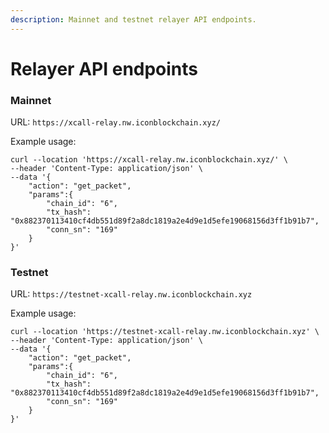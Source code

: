 ```yaml
---
description: Mainnet and testnet relayer API endpoints.
---
```


# Relayer API endpoints

### Mainnet

URL: `https://xcall-relay.nw.iconblockchain.xyz/`

Example usage:

```
curl --location 'https://xcall-relay.nw.iconblockchain.xyz/' \
--header 'Content-Type: application/json' \
--data '{
    "action": "get_packet",
    "params":{
        "chain_id": "6",
        "tx_hash": "0x882370113410cf4db551d89f2a8dc1819a2e4d9e1d5efe19068156d3ff1b91b7",
        "conn_sn": "169"
    }
}'
```

### Testnet

URL: `https://testnet-xcall-relay.nw.iconblockchain.xyz`

Example usage:

```
curl --location 'https://testnet-xcall-relay.nw.iconblockchain.xyz' \
--header 'Content-Type: application/json' \
--data '{
    "action": "get_packet",
    "params":{
        "chain_id": "6",
        "tx_hash": "0x882370113410cf4db551d89f2a8dc1819a2e4d9e1d5efe19068156d3ff1b91b7",
        "conn_sn": "169"
    }
}'
```
